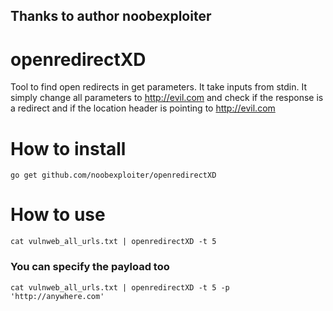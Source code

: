 ## Thanks to author noobexploiter
# openredirectXD
Tool to find open redirects in get parameters. It take inputs from stdin. It simply change all parameters to http://evil.com and check if the response is a redirect and if the location header is pointing to http://evil.com

# How to install 
```go get github.com/noobexploiter/openredirectXD```

# How to use
```cat vulnweb_all_urls.txt | openredirectXD -t 5```
### You can specify the payload too
```cat vulnweb_all_urls.txt | openredirectXD -t 5 -p 'http://anywhere.com'```
